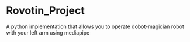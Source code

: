 # Rovotin_Project
A python implementation that allows you to operate dobot-magician robot with your left arm using mediapipe
